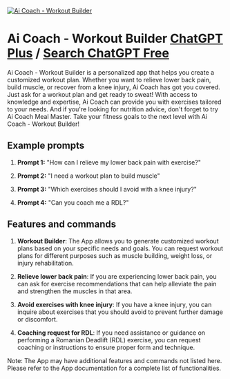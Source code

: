 
[![Ai Coach - Workout Builder](https://files.oaiusercontent.com/file-baXtIbwYshiuoaPalpIFpcQs?se=2123-10-17T18%3A54%3A55Z&sp=r&sv=2021-08-06&sr=b&rscc=max-age%3D31536000%2C%20immutable&rscd=attachment%3B%20filename%3Ddss.png&sig=Vy3zd4eG%2BjCWZ2YVSCPbhsMECTLsOMFWwPnPHi2lVvk%3D)](https://chat.openai.com/g/g-MFggyymJ3-ai-coach-workout-builder)

# Ai Coach - Workout Builder [ChatGPT Plus](https://chat.openai.com/g/g-MFggyymJ3-ai-coach-workout-builder) / [Search ChatGPT Free](https://gptcall.net/index.html#/?search=Ai%20Coach%20-%20Workout%20Builder)

Ai Coach - Workout Builder is a personalized app that helps you create a customized workout plan. Whether you want to relieve lower back pain, build muscle, or recover from a knee injury, Ai Coach has got you covered. Just ask for a workout plan and get ready to sweat! With access to knowledge and expertise, Ai Coach can provide you with exercises tailored to your needs. And if you're looking for nutrition advice, don't forget to try Ai Coach Meal Master. Take your fitness goals to the next level with Ai Coach - Workout Builder!

## Example prompts

1. **Prompt 1:** "How can I relieve my lower back pain with exercise?"

2. **Prompt 2:** "I need a workout plan to build muscle"

3. **Prompt 3:** "Which exercises should I avoid with a knee injury?"

4. **Prompt 4:** "Can you coach me a RDL?"

## Features and commands

1. **Workout Builder**: The App allows you to generate customized workout plans based on your specific needs and goals. You can request workout plans for different purposes such as muscle building, weight loss, or injury rehabilitation.

2. **Relieve lower back pain**: If you are experiencing lower back pain, you can ask for exercise recommendations that can help alleviate the pain and strengthen the muscles in that area.

3. **Avoid exercises with knee injury**: If you have a knee injury, you can inquire about exercises that you should avoid to prevent further damage or discomfort.

4. **Coaching request for RDL**: If you need assistance or guidance on performing a Romanian Deadlift (RDL) exercise, you can request coaching or instructions to ensure proper form and technique.

Note: The App may have additional features and commands not listed here. Please refer to the App documentation for a complete list of functionalities.


